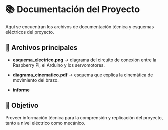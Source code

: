 # 📚 Documentación del Proyecto

Aquí se encuentran los archivos de documentación técnica y esquemas eléctricos del proyecto.

## 📄 Archivos principales

- **esquema_electrico.png** → diagrama del circuito de conexión entre la Raspberry Pi, el Arduino y los servomotores.  
- **diagrama_cinematico.pdf** → esquema que explica la cinemática de movimiento del brazo.

- **informe**

## 🎯 Objetivo

Proveer información técnica para la comprensión y replicación del proyecto, tanto a nivel eléctrico como mecánico.
